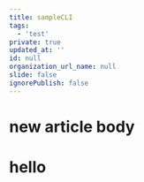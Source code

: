 ```yaml
---
title: sampleCLI
tags:
  - 'test'
private: true
updated_at: ''
id: null
organization_url_name: null
slide: false
ignorePublish: false
---
```

# new article body
# hello

